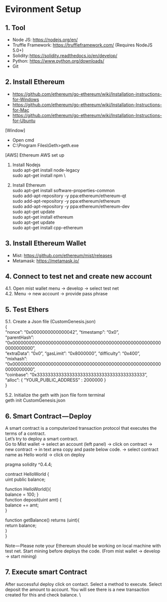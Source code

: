 # Evironment Setup

## 1. Tool
- Node JS: https://nodejs.org/en/
- Truffle Framework: https://truffleframework.com/  (Requires NodeJS 5.0+)
- Solidity: https://solidity.readthedocs.io/en/develop/
- Python: https://www.python.org/downloads/
- Git
## 2. Install Ethereum
- https://github.com/ethereum/go-ethereum/wiki/Installation-instructions-for-Windows
- https://github.com/ethereum/go-ethereum/wiki/Installation-Instructions-for-Mac
- https://github.com/ethereum/go-ethereum/wiki/Installation-Instructions-for-Ubuntu

[Window]
- Open cmd  
- C:\Program Files\Geth>geth.exe

[AWS]
Ethereum AWS set up

1. Install Nodejs \
sudo apt-get install node-legacy \
sudo apt-get install npm \

2. Install Ethereum \
sudo apt-get install software-properties-common \
sudo add-apt-repository -y ppa:ethereum/ethereum-qt \
sudo add-apt-repository -y ppa:ethereum/ethereum \
sudo add-apt-repository -y ppa:ethereum/ethereum-dev \
sudo apt-get update \
sudo apt-get install ethereum \
sudo apt-get update \
sudo apt-get install cpp-ethereum
## 3. Install Ethereum Wallet
- Mist: https://github.com/ethereum/mist/releases
- Metamask: https://metamask.io/
## 4. Connect to test net and create new account
4.1. Open mist wallet menu → develop → select test net \
4.2. Menu → new account → provide pass phrase
## 5. Test Ethers
5.1. Create a Json file (CustomGenesis.json) \
{ \
 “nonce”: “0x0000000000000042”, “timestamp”: “0x0”, \
 “parentHash”: “0x0000000000000000000000000000000000000000000000000000000000000000”, \
 “extraData”: “0x0”, “gasLimit”: “0x8000000”, “difficulty”: “0x400”, \
 “mixhash”: “0x0000000000000000000000000000000000000000000000000000000000000000”, \
 “coinbase”: “0x3333333333333333333333333333333333333333”, \
 “alloc”: { “YOUR_PUBLIC_ADDRESS” : 2000000 } \
}

5.2. Initialize the geth with json file form terminal \
geth init CustomGenesis.json

## 6. Smart Contract — Deploy
A smart contract is a computerized transaction protocol that executes the terms of a contract. \
Let’s try to deploy a smart contract. \
Go to Mist wallet → select an account (left panel) → click on contract → new contract → in text area copy and paste below code. → select contract name as Hello world → click on deploy 

pragma solidity ^0.4.4; 

contract HelloWorld { \
 uint public balance; 

 function HelloWorld(){ \
  balance = 100; 
 }  
 function deposit(uint amt) { \
  balance += amt; \
 }  
 
 function getBalance() returns (uint){ \
  return balance; \
 }  
} 

Note — Please note your Ethereum should be working on local machine with test net. Start mining before deploys the code. (From mist wallet → develop → start mining) 

## 7. Execute smart Contract
After successful deploy click on contact. Select a method to execute. Select deposit the amount to account. You will see there is a new transaction created for this and check balance. \

